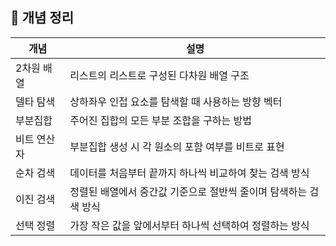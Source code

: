 ## 🔶 개념 정리

| 개념     | 설명                                   |
| ------ | ------------------------------------ |
| 2차원 배열 | 리스트의 리스트로 구성된 다차원 배열 구조              |
| 델타 탐색  | 상하좌우 인접 요소를 탐색할 때 사용하는 방향 벡터         |
| 부분집합   | 주어진 집합의 모든 부분 조합을 구하는 방법             |
| 비트 연산자 | 부분집합 생성 시 각 원소의 포함 여부를 비트로 표현        |
| 순차 검색  | 데이터를 처음부터 끝까지 하나씩 비교하여 찾는 검색 방식      |
| 이진 검색  | 정렬된 배열에서 중간값 기준으로 절반씩 줄이며 탐색하는 검색 방식 |
| 선택 정렬  | 가장 작은 값을 앞에서부터 하나씩 선택하여 정렬하는 방식      |
